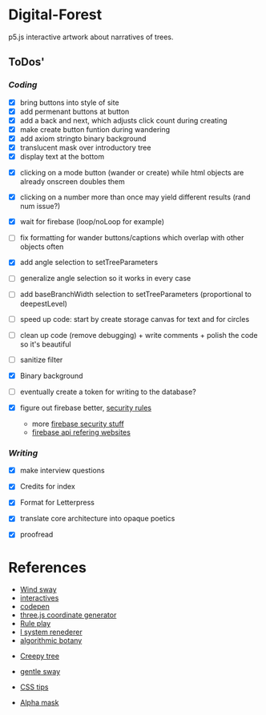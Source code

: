 # Digital-Forest
p5.js interactive artwork about narratives of trees.

## ToDos'
### *Coding*
- [X] bring buttons into style of site
- [X] add permenant buttons at button
- [X] add a back and next, which adjusts click count during creating
- [x] make create button funtion during wandering
- [x] add axiom stringto binary background
- [x] translucent mask over introductory tree
- [x] display text at the bottom
<!-- - [ ] change items already stored in the database to make sure they're rules rather than full lsystems [NOTE: no longer necessary, workaround in effect in retrieveStoredTree] -->
- [x] clicking on a mode button (wander or create) while html objects are already onscreen doubles them
- [x] clicking on a number more than once may yield different results (rand num issue?)
- [X] wait for firebase (loop/noLoop for example)
- [ ] fix formatting for wander buttons/captions which overlap with other objects often
- [x] add angle selection to setTreeParameters
- [ ] generalize angle selection so it works in every case
- [ ] add baseBranchWidth selection to setTreeParameters (proportional to deepestLevel)
- [ ] speed up code: start by create storage canvas for text and for circles
- [ ] clean up code (remove debugging) + write comments + polish the code so it's beautiful

- [ ] sanitize filter
- [x] Binary background
- [ ] eventually create a token for writing to the database?

- [x] figure out firebase better, [security  rules](https://gist.github.com/codediodeio/6dbce1305b9556c2136492522e2100f6)
    * more [firebase security stuff](https://www.linkedin.com/pulse/can-cloud-functions-firebase-secure-way-hide-api-keys-mayur-dube)
    * [firebase api refering websites](https://stackoverflow.com/questions/35418143/how-to-restrict-firebase-data-modification)



### *Writing*
- [x] make interview questions
- [x] Credits for index
- [x] Format for Letterpress
- [x] translate core architecture into opaque poetics
- [x] proofread



# References
* [Wind sway](https://github.com/cleziole/l-system)
* [interactives](https://github.com/nylki/lindenmayer)
* [codepen](https://codepen.io/ada-lovecraft/pen/WxbRGM)
* [three.js coordinate generator](http://yuvadm.github.io/lsys.js/)
* [Rule play](http://www.kevs3d.co.uk/dev/lsystems/)
* [l system renederer](https://github.com/piratefsh/p5js-art)
* [algorithmic botany](http://algorithmicbotany.org/papers/abop/abop-ch1.pdf)
<!--- * [student project](https://people.ece.cornell.edu/land/OldStudentProjects/cs490-94to95/hwchen/)--->
* [Creepy tree](https://picandnic.wordpress.com/2018/01/30/creepy-tree/)
* [gentle sway](https://github.com/AdaZhao1211/noc/tree/master/binaryTree)

* [CSS tips](https://css-tricks.com/clipping-masking-css/)
* [Alpha mask](https://forum.processing.org/two/discussion/23886/masking-a-shape-with-another-shape)
